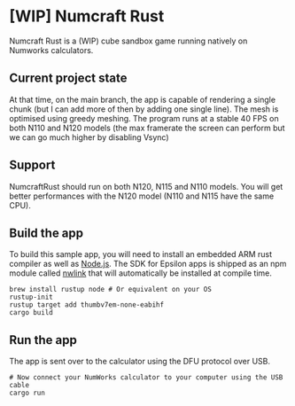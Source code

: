 # [WIP] Numcraft Rust

Numcraft Rust is a (WIP) cube sandbox game running natively on Numworks calculators.

## Current project state
At that time, on the main branch, the app is capable of rendering a single chunk (but I can add more of then by adding one single line). The mesh is optimised using greedy meshing.
The program runs at a stable 40 FPS on both N110 and N120 models (the max framerate the screen can perform but we can go much higher by disabling Vsync)

## Support

NumcraftRust should run on both N120, N115 and N110 models. You will get better performances with the N120 model (N110 and N115 have the same CPU).

## Build the app

To build this sample app, you will need to install an embedded ARM rust compiler as well as [Node.js](https://nodejs.org/en/). The SDK for Epsilon apps is shipped as an npm module called [nwlink](https://www.npmjs.com/package/nwlink) that will automatically be installed at compile time.

```shell
brew install rustup node # Or equivalent on your OS
rustup-init
rustup target add thumbv7em-none-eabihf
cargo build
```

## Run the app

The app is sent over to the calculator using the DFU protocol over USB.

```shell
# Now connect your NumWorks calculator to your computer using the USB cable
cargo run
```
